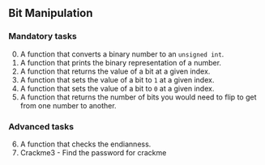 ## Bit Manipulation

### Mandatory tasks
0. A function that converts a binary number to an ``unsigned int``.
1. A function that prints the binary representation of a number.
2. A  function that returns the value of a bit at a given index.
3. A  function that sets the value of a bit to ``1`` at a given index.
4. A function that sets the value of a bit to ``0`` at a given index.
5. A function that returns the number of bits you would need to flip to get from one number to another.

### Advanced tasks
6. A function that checks the endianness.
7.  Crackme3 - Find the password for crackme
